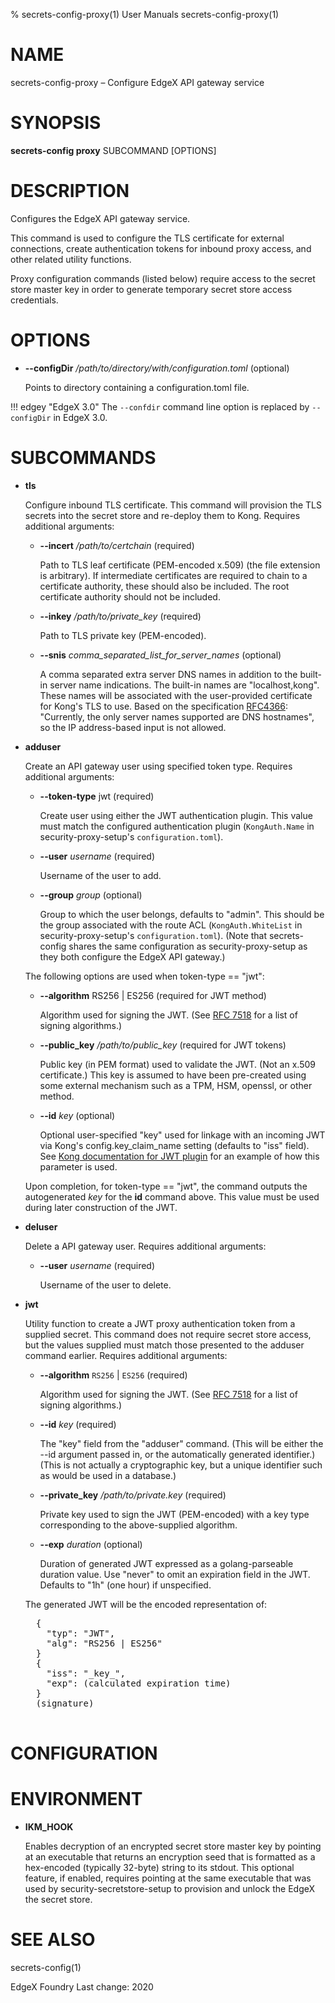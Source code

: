 % secrets-config-proxy(1) User Manuals secrets-config-proxy(1)

# NAME

secrets-config-proxy – Configure EdgeX API gateway service

# SYNOPSIS

**secrets-config proxy** SUBCOMMAND [OPTIONS]

# DESCRIPTION

Configures the EdgeX API gateway service.

This command is used to configure the TLS certificate for external connections, create authentication tokens for inbound proxy access, and other related utility functions.

Proxy configuration commands (listed below) require access to the secret store master key in order to generate temporary secret store access credentials.

# OPTIONS

  * **--configDir** _/path/to/directory/with/configuration.toml_ (optional)

    Points to directory containing a configuration.toml file.

!!! edgey "EdgeX 3.0"
    The `--confdir` command line option is replaced by `--configDir` in EdgeX 3.0.

# SUBCOMMANDS

  * **tls**

    Configure inbound TLS certificate. This command will provision the TLS secrets into the secret store and re-deploy them to Kong. Requires additional arguments:

    * **--incert** _/path/to/certchain_ (required)

      Path to TLS leaf certificate (PEM-encoded x.509) (the file extension is arbitrary).
      If intermediate certificates are required to chain to a certificate authority,
      these should also be included.
      The root certificate authority should not be included.

    * **--inkey** _/path/to/private\_key_ (required)

      Path to TLS private key (PEM-encoded).

    * **--snis** _comma_separated_list_for_server_names_ (optional)

      A comma separated extra server DNS names in addition to the built-in
      server name indications.  The built-in names are &quot;localhost,kong&quot;.
      These names will be associated with the user-provided certificate for Kong's TLS to use.
      Based on the specification [RFC4366](https://datatracker.ietf.org/doc/html/rfc4366):
      &quot;Currently, the only server names supported are DNS hostnames&quot;,
      so the IP address-based input is not allowed.

  * **adduser**

    Create an API gateway user using specified token type. Requires additional arguments:

    * **--token-type** jwt (required)
    
      Create user using either the JWT authentication plugin.
      This value must match the configured authentication plugin
      (`KongAuth.Name` in security-proxy-setup's `configuration.toml`).

    * **--user** _username_ (required)

      Username of the user to add.

    * **--group** _group_ (optional)

      Group to which the user belongs, defaults to &quot;admin&quot;.
      This should be the group associated with the route ACL
      (`KongAuth.WhiteList` in security-proxy-setup's `configuration.toml`).
      (Note that secrets-config shares the same configuration as security-proxy-setup
      as they both configure the EdgeX API gateway.)


    The following options are used when token-type == "jwt":

    * **--algorithm** RS256 | ES256 (required for JWT method)

      Algorithm used for signing the JWT.
      (See [RFC 7518](https://tools.ietf.org/html/rfc7518#section-3.1) for a list of signing algorithms.)

    * **--public\_key** _/path/to/public\_key_ (required for JWT tokens)

      Public key (in PEM format) used to validate the JWT.
      (Not an x.509 certificate.)
      This key is assumed to have been pre-created using some external mechanism such as a TPM, HSM, openssl, or other method.

    * **--id** _key_ (optional)

      Optional user-specified &quot;key&quot; used for linkage with an incoming JWT via Kong&#39;s config.key\_claim\_name setting (defaults to &quot;iss&quot; field).
      See
      [Kong documentation for JWT plugin](https://docs.konghq.com/hub/kong-inc/jwt/#craft-a-jwt-with-publicprivate-keys-rs256-or-es256)
      for an example of how this parameter is used.

    Upon completion, for token-type == "jwt", the command outputs the autogenerated _key_ for the **id** command above.
    This value must be used during later construction of the JWT.


  * **deluser**

    Delete a API gateway user. Requires additional arguments:

    * **--user** _username_ (required)

      Username of the user to delete.


  * **jwt**

    Utility function to create a JWT proxy authentication token from a supplied secret. This command does not require secret store access, but the values supplied must match those presented to the adduser command earlier. Requires additional arguments:

    * **--algorithm** `RS256` | `ES256` (required)

      Algorithm used for signing the JWT.
      (See [RFC 7518](https://tools.ietf.org/html/rfc7518#section-3.1) for a list of signing algorithms.)

    * **--id** _key_ (required)

      The &quot;key&quot; field from the &quot;adduser&quot; command.
      (This will be either the --id argument passed in, or the automatically generated identifier.)
      (This is not actually a cryptographic key, but a unique identifier such as would be used in a database.)

    * **--private\_key** _/path/to/private.key_ (required)

      Private key used to sign the JWT (PEM-encoded) with a key type corresponding to the above-supplied algorithm.

    * **--exp** _duration_ (optional)

      Duration of generated JWT expressed as a golang-parseable duration value. Use &quot;never&quot; to omit an expiration field in the JWT. Defaults to &quot;1h&quot; (one hour) if unspecified.

    
    The generated JWT will be the encoded representation of:

      <pre>
      {
        &quot;typ&quot;: &quot;JWT&quot;,
        &quot;alg&quot;: &quot;RS256 | ES256&quot;
      }
      {
        &quot;iss&quot;: &quot;_key_&quot;,
        &quot;exp&quot;: (calculated expiration time)
      }
      (signature)
      </pre>


# CONFIGURATION

# ENVIRONMENT

  * **IKM\_HOOK**

    Enables decryption of an encrypted secret store master key by pointing at an executable that returns an encryption seed that is formatted as a hex-encoded (typically 32-byte) string to its stdout.
    This optional feature, if enabled, requires pointing at the same executable that was used
    by security-secretstore-setup to provision and unlock the EdgeX the secret store.

# SEE ALSO

secrets-config(1)

EdgeX Foundry Last change: 2020
